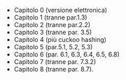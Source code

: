 - Capitolo 0 (versione elettronica)
- Capitolo 1 (tranne par.1.3)
- Capitolo 2 (tranne par.2.2)
- Capitolo 3 (tranne par. 3.5)
- Capitolo 4 (più cuckoo hashing)
- Capitolo 5 (par.5.1, 5.2, 5.3)
- Capitolo 6 (par. 6.1, 6.3, 6.4, 6.5, 6.8)
- Capitolo 7 (tranne par. 7.3.2)
- Capitolo 8 (tranne par. 8.7).
